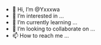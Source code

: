 - 👋 Hi, I’m @Yxxxwa
- 👀 I’m interested in ...
- 🌱 I’m currently learning ...
- 💞️ I’m looking to collaborate on ...
- 📫 How to reach me ...

<!---
Yxxxwa/Yxxxwa is a ✨ special ✨ repository because its `README.md` (this file) appears on your GitHub profile.
You can click the Preview link to take a look at your changes.
--->
